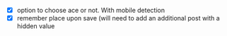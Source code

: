 - [X] option to choose ace or not. With mobile detection
- [X] remember place upon save (will need to add an additional post with a  hidden value
